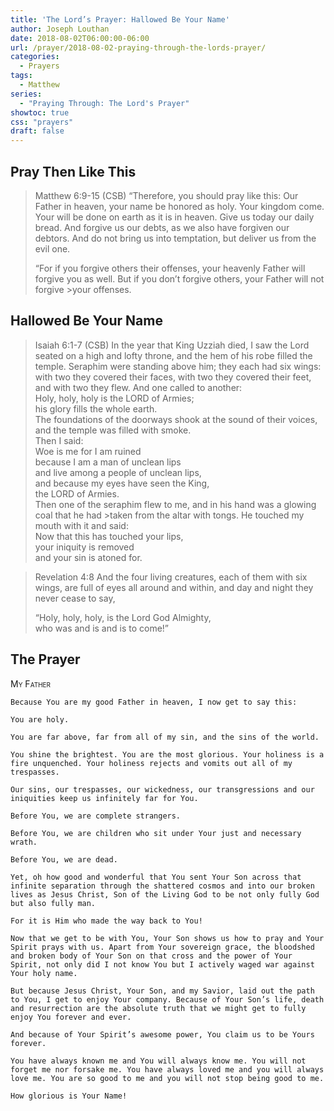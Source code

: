 ```yaml
---
title: 'The Lord’s Prayer: Hallowed Be Your Name'
author: Joseph Louthan
date: 2018-08-02T06:00:00-06:00
url: /prayer/2018-08-02-praying-through-the-lords-prayer/
categories:
  - Prayers
tags:
  - Matthew
series:
  - "Praying Through: The Lord's Prayer"
showtoc: true
css: "prayers"
draft: false
---
```


## Pray Then Like This

>Matthew 6:9-15 (CSB)
>“Therefore, you should pray like this:
>Our Father in heaven,
>your name be honored as holy.
>Your kingdom come.
>Your will be done
>on earth as it is in heaven.
>Give us today our daily bread.
>And forgive us our debts,
>as we also have forgiven our debtors.
>And do not bring us into temptation,
>but deliver us from the evil one.
>
>“For if you forgive others their offenses, your heavenly Father will forgive you as well. But if you don’t forgive others, your Father will not forgive >your offenses.

## Hallowed Be Your Name

>Isaiah 6:1-7 (CSB) In the year that King Uzziah died, I saw the Lord seated on a high and lofty throne, and the hem of his robe filled the temple. Seraphim were standing above him; they each had six wings: with two they covered their faces, with two they covered their feet, and with two they flew. And one called to another:  
>Holy, holy, holy is the LORD of Armies;  
>his glory fills the whole earth.  
>The foundations of the doorways shook at the sound of their voices, and the temple   was filled with smoke.  
>Then I said:  
>Woe is me for I am ruined  
>because I am a man of unclean lips  
>and live among a people of unclean lips,  
>and because my eyes have seen the King,  
>the LORD of Armies.  
>Then one of the seraphim flew to me, and in his hand was a glowing coal that he had   >taken from the altar with tongs. He touched my mouth with it and said:  
>Now that this has touched your lips,  
>your iniquity is removed  
>and your sin is atoned for.  

>Revelation 4:8 And the four living creatures, each of them with six wings, are full of eyes all around and within, and day and night they never cease to say,
>
>“Holy, holy, holy, is the Lord God Almighty,  
>who was and is and is to come!”

## The Prayer

<div style="font-variant: small-caps;">
My Father
</div>

```text
Because You are my good Father in heaven, I now get to say this:

You are holy.

You are far above, far from all of my sin, and the sins of the world.

You shine the brightest. You are the most glorious. Your holiness is a fire unquenched. Your holiness rejects and vomits out all of my trespasses.

Our sins, our trespasses, our wickedness, our transgressions and our iniquities keep us infinitely far for You.

Before You, we are complete strangers.

Before You, we are children who sit under Your just and necessary wrath.

Before You, we are dead.

Yet, oh how good and wonderful that You sent Your Son across that infinite separation through the shattered cosmos and into our broken lives as Jesus Christ, Son of the Living God to be not only fully God but also fully man.

For it is Him who made the way back to You!

Now that we get to be with You, Your Son shows us how to pray and Your Spirit prays with us. Apart from Your sovereign grace, the bloodshed and broken body of Your Son on that cross and the power of Your Spirit, not only did I not know You but I actively waged war against Your holy name.

But because Jesus Christ, Your Son, and my Savior, laid out the path to You, I get to enjoy Your company. Because of Your Son’s life, death and resurrection are the absolute truth that we might get to fully enjoy You forever and ever.

And because of Your Spirit’s awesome power, You claim us to be Yours forever.

You have always known me and You will always know me. You will not forget me nor forsake me. You have always loved me and you will always love me. You are so good to me and you will not stop being good to me.

How glorious is Your Name!
```